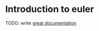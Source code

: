 # Introduction to euler

TODO: write [great documentation](http://jacobian.org/writing/what-to-write/)
